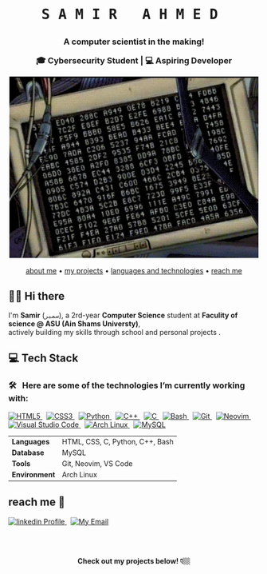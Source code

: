 <div align="center">
  <h1> <pre>S A M I R   A H M E D </h1> 
  <h3> 
    A computer scientist in the making! <p> 🎓 Cybersecurity Student | 💻 Aspiring Developer </p>
  </h3>
    
  <a href="https://github/samir176520">
    <img src="https://github.com/samir176520/samir176520/blob/main/stikers/giphy2.webp" alt="image" width = 500px >
  </a>
    
  <p>
  <a href="#-hi-there">about me</a> •
  <a href="https://github.com/samir176520?tab=repositories">my projects</a> •
  <a href="#-tech-stack">languages and technologies</a> •
  <a href="#reach-me-">reach me</a> 
  </p>
</div>

## 👋🏼 Hi there

<p>I'm <strong>Samir</strong> (<code>سمير</code>), a 2rd-year <strong>Computer Science</strong> student at <strong>Faculity of science @ ASU (Ain Shams Universty)</strong>,
<br>actively building my skills through school and personal projects .</p>

## 💻 Tech Stack

### 🛠 &nbsp; Here are some of the technologies I’m currently working with:
<p>
  <a href="https://developer.mozilla.org/en-US/docs/Web/HTML" target="_blank">
    <img src="https://skillicons.dev/icons?i=html&theme=dark" alt="HTML5" />
  </a>&nbsp;
  
  <a href="https://developer.mozilla.org/en-US/docs/Web/CSS" target="_blank">
    <img src="https://skillicons.dev/icons?i=css&theme=dark" alt="CSS3" />
  </a>&nbsp;
  
  <a href="https://www.python.org/doc/" target="_blank">
    <img src="https://skillicons.dev/icons?i=python&theme=dark" alt="Python" />
  </a>&nbsp;
  
  <a href="https://cplusplus.com/doc/tutorial/" target="_blank">
    <img src="https://skillicons.dev/icons?i=cpp&theme=dark" alt="C++" />
  </a>&nbsp;
  
  <a href="https://en.wikipedia.org/wiki/C_(programming_language)" target="_blank">
    <img src="https://skillicons.dev/icons?i=c&theme=dark" alt="C" />
  </a>&nbsp;
  
  <a href="https://www.gnu.org/software/bash/manual/" target="_blank">
    <img src="https://skillicons.dev/icons?i=bash&theme=dark" alt="Bash" />
  </a>&nbsp;
  
  <a href="https://git-scm.com/doc" target="_blank">
    <img src="https://skillicons.dev/icons?i=git&theme=dark" alt="Git" />
  </a>&nbsp;
  
  <a href="https://neovim.io/" target="_blank">
    <img src="https://skillicons.dev/icons?i=neovim&theme=dark" alt="Neovim" />
  </a>&nbsp;
  
  <a href="https://code.visualstudio.com/docs" target="_blank">
    <img src="https://skillicons.dev/icons?i=vscode&theme=dark" alt="Visual Studio Code" />
  </a>&nbsp;
  
  <a href="https://archlinux.org/" target="_blank">
    <img src="https://skillicons.dev/icons?i=arch&theme=dark" alt="Arch Linux" />
  </a>&nbsp;
  
  <a href="https://dev.mysql.com/doc/" target="_blank">
    <img src="https://skillicons.dev/icons?i=mysql&theme=dark" alt="MySQL" />
  </a>
</p>


<table>
  <tr>
    <td><strong>Languages</strong></td>
    <td>HTML, CSS, C, Python, C++, Bash</td>
  </tr>
  <tr>
    <td><strong>Database</strong></td>
    <td>MySQL</td>
  </tr>
  <tr>
    <td><strong>Tools</strong></td>
    <td>Git, Neovim, VS Code</td>
  </tr>
  <tr>
    <td><strong>Environment</strong></td>
    <td>Arch Linux</td>
  </tr>
</table>

## reach me 🚀
<p>
  <a href="https://www.linkedin.com/in/samir176520" target="_blank">
     <img src="https://skillicons.dev/icons?i=linkedin&theme=dark" alt="linkedin Profile" />
  </a> &nbsp;

 <a href="mailto:samir17620@gmail.com" target="_blank">
  <img src="https://skillicons.dev/icons?i=gmail&theme=dark" alt="My Email" />
</a>
</p>



<!--
## 📊 GitHub Stats

Here’s a quick look at my GitHub activity:

#
-->
</br> </br>
<div align ="center"> 
  <strong> Check out my projects below! 👇🏼 </strong>
</div>
